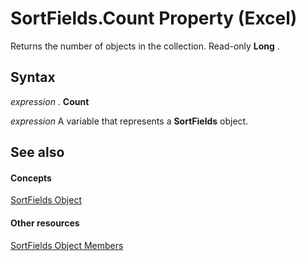 
# SortFields.Count Property (Excel)

Returns the number of objects in the collection. Read-only  **Long** .


## Syntax

 _expression_ . **Count**

 _expression_ A variable that represents a **SortFields** object.


## See also


#### Concepts


[SortFields Object](a9c83ea1-1cd9-1552-1f03-71bd92a2cc72.md)
#### Other resources


[SortFields Object Members](3fe54843-d34a-5d1a-75d6-2645da2755bc.md)
